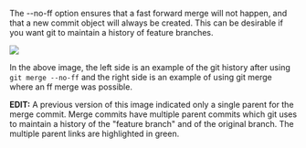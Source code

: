 The --no-ff option ensures that a fast forward merge will not happen, and that a new commit object will always be created. This can be desirable if you want git to maintain a history of feature branches.      

![](https://i.stack.imgur.com/FMD5h.png)

In the above image, the left side is an example of the git history after using `git merge --no-ff` and the right side is an example of using git merge where an ff merge was possible.

**EDIT:** A previous version of this image indicated only a single parent for the merge commit. Merge commits have multiple parent commits which git uses to maintain a history of the "feature branch" and of the original branch. The multiple parent links are highlighted in green.

